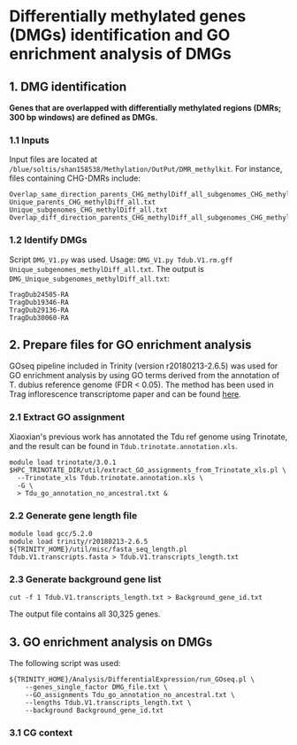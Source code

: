 # Differentially methylated genes (DMGs) identification and GO enrichment analysis of DMGs
## 1. DMG identification
**Genes that are overlapped with differentially methylated regions (DMRs; 300 bp windows) are defined as DMGs.**
### 1.1 Inputs
Input files are located at `/blue/soltis/shan158538/Methylation/OutPut/DMR_methylkit`. For instance, files containing CHG-DMRs include:
```
Overlap_same_direction_parents_CHG_methylDiff_all_subgenomes_CHG_methylDiff_all.txt
Unique_parents_CHG_methylDiff_all.txt
Unique_subgenomes_CHG_methylDiff_all.txt
Overlap_diff_direction_parents_CHG_methylDiff_all_subgenomes_CHG_methylDiff_all.txt
```
### 1.2 Identify DMGs
Script `DMG_V1.py` was used. Usage: `DMG_V1.py Tdub.V1.rm.gff Unique_subgenomes_methylDiff_all.txt`. The output is `DMG_Unique_subgenomes_methylDiff_all.txt`:
```
TragDub24505-RA
TragDub19346-RA
TragDub29136-RA
TragDub30060-RA
```
## 2. Prepare files for GO enrichment analysis
GOseq pipeline included in Trinity (version r20180213-2.6.5) was used for GO enrichment analysis by using GO terms derived from the annotation of T. dubius reference genome (FDR < 0.05). The method has been used in Trag inflorescence transcriptome paper and can be found [here](https://github.com/GatorShan/Tragopogon-Inflorescence-RNA-seq-Analysis/tree/master/Annotation/GO_enrichment#gene-ontology-enrichment-analysis).
### 2.1 Extract GO assignment
Xiaoxian's previous work has annotated the Tdu ref genome using Trinotate, and the result can be found in `Tdub.trinotate.annotation.xls`.
```
module load trinotate/3.0.1
$HPC_TRINOTATE_DIR/util/extract_GO_assignments_from_Trinotate_xls.pl \
  --Trinotate_xls Tdub.trinotate.annotation.xls \
  -G \
  > Tdu_go_annotation_no_ancestral.txt &
```
### 2.2 Generate gene length file
```
module load gcc/5.2.0
module load trinity/r20180213-2.6.5
${TRINITY_HOME}/util/misc/fasta_seq_length.pl Tdub.V1.transcripts.fasta > Tdub.V1.transcripts_length.txt
```
### 2.3 Generate background gene list
```
cut -f 1 Tdub.V1.transcripts_length.txt > Background_gene_id.txt
```
The output file contains all 30,325 genes.
## 3. GO enrichment analysis on DMGs
The following script was used:
```
${TRINITY_HOME}/Analysis/DifferentialExpression/run_GOseq.pl \
    --genes_single_factor DMG_file.txt \
    --GO_assignments Tdu_go_annotation_no_ancestral.txt \
    --lengths Tdub.V1.transcripts_length.txt \
    --background Background_gene_id.txt
```
### 3.1 CG context
